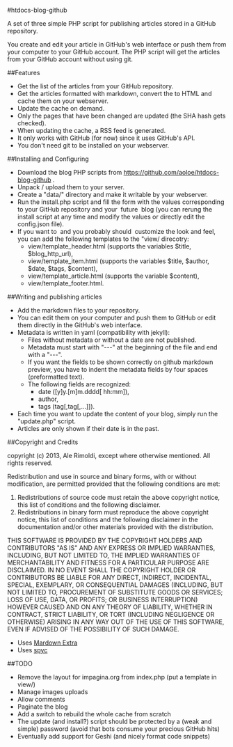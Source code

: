 #htdocs-blog-github

A set of three simple PHP script for publishing articles stored in a GitHub repository.

You create and edit your article in GitHub's web interface or push them from your computer to your GitHub account.
The PHP script will get the articles from your GitHub account without using git.

##Features

- Get the list of the articles from your GitHub repository.
- Get the articles formatted with markdown, convert the to HTML and cache them on your webserver.
- Update the cache on demand.
- Only the pages that have been changed are updated (the SHA hash gets checked).
- When updating the cache, a RSS feed is generated.
- It only works with GitHub (for now) since it uses GitHub's API.
- You don't need git to be installed on your webserver.

##Installing and Configuring

- Download the blog PHP scripts from https://github.com/aoloe/htdocs-blog-github .
- Unpack / upload them to your server.
- Create a "data/" directory and make it writable by your webserver.
- Run the install.php script and fill the form with the values corresponding to your GitHub repository and your ­ future ­ blog (you can rerung the install script at any time and modify the values or directly edit the config.json file).
- If you want to ­ and you probably should ­ customize the look and feel, you can add the following templates to the "view/ direcotry:
  - view/template_header.html (supports the variables $title, $blog_http_url),
  - view/template_item.html (supports the variables $title, $author, $date, $tags, $content),
  - view/template_article.html (supports the variable $content),
  - view/template_footer.html.

##Writing and publishing articles

- Add the markdown files to your repository.
- You can edit them on your computer and push them to GitHub or edit them directly in the GitHub's web interface.
- Metadata is written in yaml (compatibility with jekyll):
  - Files without metadata or without a date are not published.
  - Metadata must start with "---" at the beginning of the file and end with a "---".
  - If you want the fields to be shown correctly on github markdown preview, you have to indent the metadata fields by four spaces (preformatted text).
  - The following fields are recognized:
    - date ([y]y.[m]m.dddd[ hh:mm]),
    - author,
    - tags (tag[,tag[,...]]).
- Each time you want to update the content of your blog, simply run the "update.php" script.
- Articles are only shown if their date is in the past.

##Copyright and Credits

copyright (c) 2013, Ale Rimoldi, except where otherwise mentioned.
All rights reserved.

Redistribution and use in source and binary forms, with or without modification, are permitted provided that the following conditions are met:

1. Redistributions of source code must retain the above copyright notice, this list of conditions and the following disclaimer.
2. Redistributions in binary form must reproduce the above copyright notice, this list of conditions and the following disclaimer in the documentation and/or other materials provided with the distribution.

THIS SOFTWARE IS PROVIDED BY THE COPYRIGHT HOLDERS AND CONTRIBUTORS "AS IS" AND ANY EXPRESS OR IMPLIED WARRANTIES, INCLUDING, BUT NOT LIMITED TO, THE IMPLIED WARRANTIES OF MERCHANTABILITY AND FITNESS FOR A PARTICULAR PURPOSE ARE DISCLAIMED. IN NO EVENT SHALL THE COPYRIGHT HOLDER OR CONTRIBUTORS BE LIABLE FOR ANY DIRECT, INDIRECT, INCIDENTAL, SPECIAL, EXEMPLARY, OR CONSEQUENTIAL DAMAGES (INCLUDING, BUT NOT LIMITED TO, PROCUREMENT OF SUBSTITUTE GOODS OR SERVICES; LOSS OF USE, DATA, OR PROFITS; OR BUSINESS INTERRUPTION) HOWEVER CAUSED AND ON ANY THEORY OF LIABILITY, WHETHER IN CONTRACT, STRICT LIABILITY, OR TORT (INCLUDING NEGLIGENCE OR OTHERWISE) ARISING IN ANY WAY OUT OF THE USE OF THIS SOFTWARE, EVEN IF ADVISED OF THE POSSIBILITY OF SUCH DAMAGE.

- Uses [Mardown Extra](http://michelf.ca/projects/php-markdown/extra/)
- Uses [spyc](spyc.sf.net)

##TODO

- Remove the layout for impagina.org from index.php (put a template in view/)
- Manage images uploads
- Allow comments
- Paginate the blog
- Add a switch to rebuild the whole cache from scratch
- The update (and install?) script should be protected by a (weak and simple) password (avoid that bots consume your precious GitHub hits)
- Eventually add support for Geshi (and nicely format code snippets)
